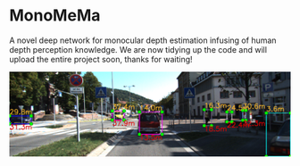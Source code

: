 # MonoMeMa
A novel deep network for monocular depth estimation infusing of human depth perception knowledge. We are now tidying up the code and will upload the entire project soon, thanks for waiting!
 
![image](images/000522.png)
